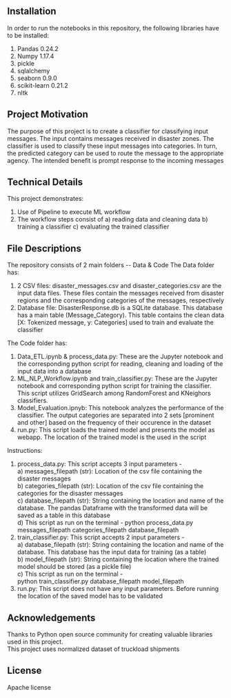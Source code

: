 ## Installation ##
In order to run the notebooks in this repository, the following libraries have to be installed:
1) Pandas 0.24.2
2) Numpy 1.17.4
3) pickle
4) sqlalchemy
5) seaborn 0.9.0
6) scikit-learn 0.21.2
7) nltk

## Project Motivation ##
The purpose of this project is to create a classifier for classifying input messages. The input contains messages received in disaster zones. The classifier is used to classify these input messages into categories. In turn, the predicted category can be used to route the message to the appropriate agency. The intended benefit is prompt response to the incoming messages

## Technical Details ##
This project demonstrates:
1) Use of Pipeline to execute ML workflow
2) The workflow steps consist of 
    a) reading data and cleaning data
    b) training a classifier
    c) evaluating the trained classifier
    
## File Descriptions ##
The repository consists of 2 main folders -- Data & Code
The Data folder has:
1) 2 CSV files: disaster_messages.csv and disaster_categories.csv are the input data files. These files contain the messages received from disaster regions and the corresponding categories of the messages, respectively
2) Database file: DisasterResponse.db is a SQLite database. This database has a main table (Message_Category). This table contains the clean data [X: Tokenized message, y: Categories] used to train and evaluate the classifier

The Code folder has:
1) Data_ETL.ipynb & process_data.py: These are the Jupyter notebook and the corresponding python script for reading, cleaning and loading of the input data into a database
2) ML_NLP_Workflow.ipynb and train_classifier.py: These are the Jupyter notebook and corresponding python script for training the classifier. This script utilizes GridSearch among RandomForest and KNeighors classifiers. 
3) Model_Evaluation.ipnyb: This notebook analyzes the performance of the classifier. The output categories are separated into 2 sets [prominent and other] based on the frequency of their occurence in the dataset
4) run.py: This script loads the trained model and presents the model as webapp. The location of the trained model is the used in the script

Instructions:
1) process_data.py: This script accepts 3 input parameters - </br>
    a) messages_filepath (str): Location of the csv file containing the disaster messages </br>
    b) categories_filepath (str): Location of the csv file containing the categories for the disaster messages </br>
    c) database_filepath (str): String containing the location and name of the database. The pandas Dataframe with the transformed data will be saved as a table in this database </br>
    d) This script as run on the terminal -
        python process_data.py messages_filepath categories_filepath database_filepath </br>
2) train_classifier.py: This script accepts 2 input parameters - </br>
    a) database_filepath (str): String containing the location and name of the database. This database has the input data for training (as a table) </br>
    b) model_filepath (str): String containing the location where the trained model should be stored (as a pickle file) </br>
    c) This script as run on the terminal - </br>
        python train_classifier.py database_filepath model_filepath
3) run.py: This script does not have any input parameters. Before running the location of the saved model has to be validated </br>
    
## Acknowledgements ##
Thanks to Python open source community for creating valuable libraries used in this project. <br>
This project uses normalized dataset of truckload shipments

## License ##
Apache license
